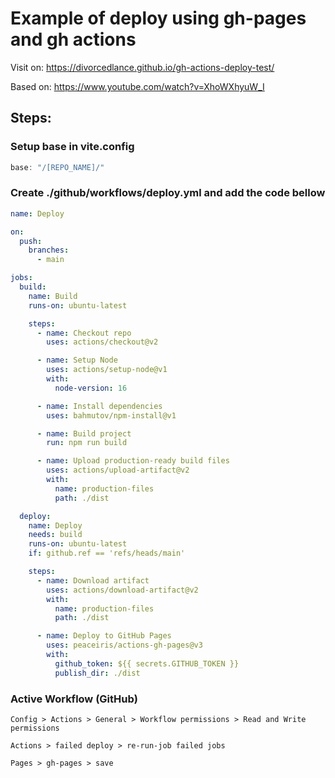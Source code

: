 # Example of deploy using gh-pages and gh actions

Visit on: https://divorcedlance.github.io/gh-actions-deploy-test/

Based on: https://www.youtube.com/watch?v=XhoWXhyuW_I

## Steps:

###  Setup base in vite.config

```js
base: "/[REPO_NAME]/"
```

### Create ./github/workflows/deploy.yml and add the code bellow

```yml
name: Deploy

on:
  push:
    branches:
      - main

jobs:
  build:
    name: Build
    runs-on: ubuntu-latest

    steps:
      - name: Checkout repo
        uses: actions/checkout@v2

      - name: Setup Node
        uses: actions/setup-node@v1
        with:
          node-version: 16

      - name: Install dependencies
        uses: bahmutov/npm-install@v1

      - name: Build project
        run: npm run build

      - name: Upload production-ready build files
        uses: actions/upload-artifact@v2
        with:
          name: production-files
          path: ./dist

  deploy:
    name: Deploy
    needs: build
    runs-on: ubuntu-latest
    if: github.ref == 'refs/heads/main'

    steps:
      - name: Download artifact
        uses: actions/download-artifact@v2
        with:
          name: production-files
          path: ./dist

      - name: Deploy to GitHub Pages
        uses: peaceiris/actions-gh-pages@v3
        with:
          github_token: ${{ secrets.GITHUB_TOKEN }}
          publish_dir: ./dist
```

### Active Workflow (GitHub)

```
Config > Actions > General > Workflow permissions > Read and Write permissions 
```

```
Actions > failed deploy > re-run-job failed jobs 
```

```
Pages > gh-pages > save
```
